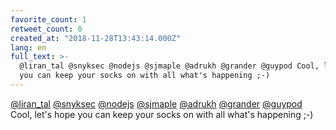```yaml
---
favorite_count: 1
retweet_count: 0
created_at: "2018-11-28T13:43:14.000Z"
lang: en
full_text: >-
  @liran_tal @snyksec @nodejs @sjmaple @adrukh @grander @guypod Cool, let's hope
  you can keep your socks on with all what's happening ;-)
---
```


[@liran_tal](https://twitter.com/liran_tal)
[@snyksec](https://twitter.com/snyksec) [@nodejs](https://twitter.com/nodejs)
[@sjmaple](https://twitter.com/sjmaple) [@adrukh](https://twitter.com/adrukh)
[@grander](https://twitter.com/grander) [@guypod](https://twitter.com/guypod)
Cool, let's hope you can keep your socks on with all what's happening ;-)
